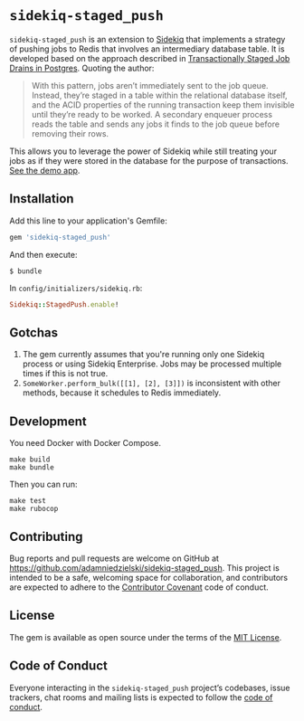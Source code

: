 # `sidekiq-staged_push`

`sidekiq-staged_push` is an extension to [Sidekiq](http://github.com/mperham/sidekiq) that
implements a strategy of pushing jobs to Redis that involves an intermediary database table.
It is developed based on the approach described in [Transactionally Staged Job Drains in Postgres](https://brandur.org/job-drain). Quoting the author:

> With this pattern, jobs aren’t immediately sent to the job queue. Instead, they’re staged in
> a table within the relational database itself, and the ACID properties of the running
> transaction keep them invisible until they’re ready to be worked. A secondary enqueuer
> process reads the table and sends any jobs it finds to the job queue before removing their
> rows.

This allows you to leverage the power of Sidekiq while still treating your jobs as if they
were stored in the database for the purpose of transactions.
[See the demo app](https://github.com/adamniedzielski/sidekiq-staged_push-demo).

## Installation

Add this line to your application's Gemfile:

```ruby
gem 'sidekiq-staged_push'
```

And then execute:

    $ bundle

In `config/initializers/sidekiq.rb`:

```ruby
Sidekiq::StagedPush.enable!
```

## Gotchas

1. The gem currently assumes that you're running only one Sidekiq process or using Sidekiq
Enterprise. Jobs may be processed multiple times if this is not true.
2. `SomeWorker.perform_bulk([[1], [2], [3]])` is inconsistent with other methods, because it
schedules to Redis immediately.

## Development

You need Docker with Docker Compose.

```
make build
make bundle
```

Then you can run:

```
make test
make rubocop
```

## Contributing

Bug reports and pull requests are welcome on GitHub at https://github.com/adamniedzielski/sidekiq-staged_push. This project is intended to be a safe, welcoming space for collaboration, and contributors are expected to adhere to the [Contributor Covenant](http://contributor-covenant.org) code of conduct.

## License

The gem is available as open source under the terms of the [MIT License](https://opensource.org/licenses/MIT).

## Code of Conduct

Everyone interacting in the `sidekiq-staged_push` project’s codebases, issue trackers, chat rooms and mailing lists is expected to follow the [code of conduct](https://github.com/adamniedzielski/sidekiq-staged_push/blob/master/CODE_OF_CONDUCT.md).

